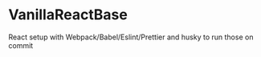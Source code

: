 # VanillaReactBase

React setup with Webpack/Babel/Eslint/Prettier and husky to run those on commit
